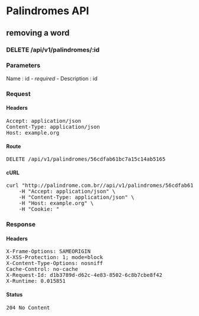 # Palindromes API

## removing a word

### DELETE /api/v1/palindromes/:id

### Parameters

Name : id *- required -*
Description :  id

### Request

#### Headers

<pre>Accept: application/json
Content-Type: application/json
Host: example.org</pre>

#### Route

<pre>DELETE /api/v1/palindromes/56cdfab61bc7a15c14ab5165</pre>

#### cURL

<pre class="request">curl &quot;http://palindrome.com.br//api/v1/palindromes/56cdfab61bc7a15c14ab5165&quot; -d &#39;&#39; -X DELETE \
	-H &quot;Accept: application/json&quot; \
	-H &quot;Content-Type: application/json&quot; \
	-H &quot;Host: example.org&quot; \
	-H &quot;Cookie: &quot;</pre>

### Response

#### Headers

<pre>X-Frame-Options: SAMEORIGIN
X-XSS-Protection: 1; mode=block
X-Content-Type-Options: nosniff
Cache-Control: no-cache
X-Request-Id: d1b3789d-d62c-4e83-8502-6c8b7cbe8f42
X-Runtime: 0.015851</pre>

#### Status

<pre>204 No Content</pre>

